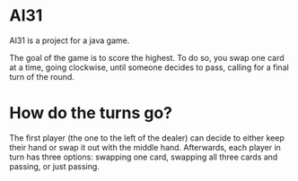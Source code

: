 # AI31
AI31 is a project for a java game.

The goal of the game is to score the highest. To do so, you swap one card at a time, going clockwise, until someone decides to pass, calling for a final turn of the round.

# How do the turns go?
The first player (the one to the left of the dealer) can decide to either keep their hand or swap it out with the middle hand. Afterwards, each player in turn has three options: swapping one card, swapping all three cards and passing, or just passing.
